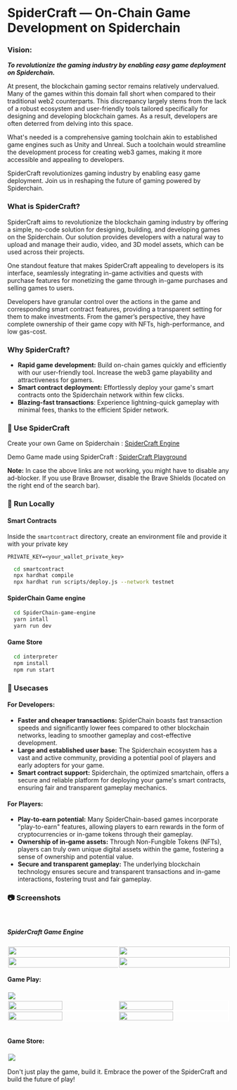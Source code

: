 ﻿# SpiderCraft — On-Chain Game Development on Spiderchain

### Vision: 
***To revolutionize the gaming industry by enabling easy game deployment on Spiderchain.***

At present, the blockchain gaming sector remains relatively undervalued. Many of the games within this domain fall short when compared to their traditional web2 counterparts. This discrepancy largely stems from the lack of a robust ecosystem and user-friendly tools tailored specifically for designing and developing blockchain games. As a result, developers are often deterred from delving into this space. 

What's needed is a comprehensive gaming toolchain akin to established game engines such as Unity and Unreal. Such a toolchain would streamline the development process for creating web3 games, making it more accessible and appealing to developers.

SpiderCraft revolutionizes gaming industry by enabling easy game deployment. Join us in reshaping the future of gaming powered by Spiderchain.

### What is SpiderCraft?

SpiderCraft aims to revolutionize the blockchain gaming industry by offering a simple, no-code solution for designing, building, and developing games on the Spiderchain. Our solution provides developers with a natural way to upload and manage their audio, video, and 3D model assets, which can be used across their projects. 

One standout feature that makes SpiderCraft appealing to developers is its interface, seamlessly integrating in-game activities and quests with purchase features for monetizing the game through in-game purchases and selling games to users. 

Developers have granular control over the actions in the game and corresponding smart contract features, providing a transparent setting for them to make investments. From the gamer’s perspective, they have complete ownership of their game copy with NFTs, high-performance, and low gas-cost.

### Why SpiderCraft?
* **Rapid game development:** Build on-chain games quickly and efficiently with our user-friendly tool. Increase the web3 game playability and attractiveness for gamers.
* **Smart contract deployment:** Effortlessly deploy your game's smart contracts onto the Spiderchain network within few clicks.
* **Blazing-fast transactions**: Experience lightning-quick gameplay with minimal fees, thanks to the efficient Spider network.

### 🏪 Use SpiderCraft  

Create your own Game on Spiderchain : [SpiderCraft Engine](https://botanix-craft-engine.vercel.app/)

Demo Game made using SpiderCraft : [SpiderCraft Playground](https://botanix-craft-playground.vercel.app/)

**Note:** In case the above links are not working, you might have to disable any ad-blocker. If you use Brave Browser, disable the Brave Shields (located on the right end of the search bar).

### 🚀 Run Locally

#### Smart Contracts
Inside the `smartcontract` directory, create an environment file and provide it with your private key

```
PRIVATE_KEY=<your_wallet_private_key>
```

```bash
  cd smartcontract
  npx hardhat compile
  npx hardhat run scripts/deploy.js --network testnet
```

#### SpiderChain Game engine

```bash
  cd SpiderChain-game-engine
  yarn intall
  yarn run dev
```
#### Game Store

```bash
  cd interpreter
  npm install
  npm run start
```

### 👾 Usecases

#### For Developers:
* **Faster and cheaper transactions:** SpiderChain boasts fast transaction speeds and significantly lower fees compared to other blockchain networks, leading to smoother gameplay and cost-effective development.
* **Large and established user base:** The Spiderchain ecosystem has a vast and active community, providing a potential pool of players and early adopters for your game.
* **Smart contract support:** Spiderchain, the optimized smartchain, offers a secure and reliable platform for deploying your game's smart contracts, ensuring fair and transparent gameplay mechanics.

#### For Players:
* **Play-to-earn potential:** Many SpiderChain-based games incorporate "play-to-earn" features, allowing players to earn rewards in the form of cryptocurrencies or in-game tokens through their gameplay.
* **Ownership of in-game assets:** Through Non-Fungible Tokens (NFTs), players can truly own unique digital assets within the game, fostering a sense of ownership and potential value.
* **Secure and transparent gameplay:** The underlying blockchain technology ensures secure and transparent transactions and in-game interactions, fostering trust and fair gameplay.

### 📷 Screenshots

<br>
<h5>SpiderCraft Game Engine</h5>

<div style="display: flex; flex-wrap: wrap;">
  <div style="flex: 50%;">
    <img src="https://github.com/SachinSahu431/SpiderCraft/blob/main/images/ss1.png?raw=true" style="width: 100%; border: 2px solid white;" />
  </div>
  <div style="flex: 50%;">
    <img src="https://github.com/SachinSahu431/SpiderCraft/blob/main/images/ss3.png?raw=true" style="width: 100%; border: 2px solid white;" />
  </div>
  <div style="flex: 50%;">
    <img src="https://github.com/SachinSahu431/SpiderCraft/blob/main/images/ss4.png?raw=true" style="width: 100%; border: 2px solid white;" />
  </div>
  <div style="flex: 50%;">
    <img src="https://github.com/SachinSahu431/SpiderCraft/blob/main/images/ss5.png?raw=true" style="width: 100%; border: 2px solid white;" />
  </div>
</div>

<be>
<h4>Game Play:</h4>

<div style="display: flex;">
  <img src="https://github.com/SachinSahu431/SpiderCraft/blob/main/images/superman.png?raw=true"style="border: 2px solid white;"/>
</div>
<div style="display: flex;">
  <img src="https://github.com/SachinSahu431/SpiderCraft/blob/main/images/csgo.png?raw=true"  width="49.7%" style="border: 2px solid white;"/>
  <img src="https://github.com/SachinSahu431/SpiderCraft/blob/main/images/superman2.png?raw=true" width="49.7%" style="border: 2px solid white;"/>
</div>
<div style="display: flex;">
  <img src="https://github.com/SachinSahu431/SpiderCraft/blob/main/images/game2.png?raw=true" width="49.7%" style="border: 2px solid white;"/>
  <img src="https://github.com/SachinSahu431/SpiderCraft/blob/main/images/game3.png?raw=true" width="49.7%" style="border: 2px solid white;"/>
</div>

<br>
<h4>Game Store:</h4>
<p float="left">
  <img src="https://github.com/SachinSahu431/SpiderCraft/blob/main/images/gamestore.png?raw=true" style="border: 2px solid white;">
</p>

Don't just play the game, build it. Embrace the power of the SpiderCraft and build the future of play!
